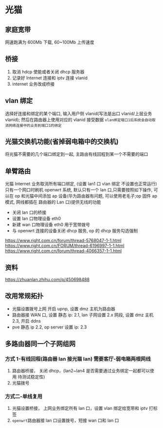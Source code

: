 # 光猫

## 家庭宽带

网速跑满为 600Mb 下载, 60~100Mb 上传速度

## 桥接

1. 取消 hdcp 使能或者关闭 dhcp 服务器
2. 记录好 Internet 连接和 iptv 连接 vlanid
3. internet 业务改成桥接

## vlan 绑定

选择好连接和绑定的某个端口, 输入用户侧 vlanid(写法是出口 vlanid/上层业务 vlanid); 然后在路由器上使用对应的 vlanid 接受数据
`vlan绑定端口1后系统会自动取消网络连接中的业务到端口1的绑定`

## 光猫交换机功能(省掉弱电箱中的交换机)

将光猫不需要的几个端口绑定到一起, 主路由有线回程到某一个不需要的端口

## 单臂路由

光猫 Internet 业务取消所有端口绑定, (设置 lan1 口 vlan 绑定 不设置也正常运行)
只有一个网口时刷机 openwrt 系统, 默认只有一个 lan 口,只需要按照如下操作, 可以在 op 和光猫中间添加 ap 设备(华为路由器有问题, 可以使用老毛子;op 固件 ap 模式, 网线都插在 路由器的 Lan 口)提供无线的功能

- 关闭 lan 口的桥接
- 设置 lan 口物理设备 eth0
- 新建 wan 口物理设备 eth0 用于宽带拨号
- 与 openwrt 连接的设备关闭 dhcp 服务, op 的 dhcp 服务勾选强制

https://www.right.com.cn/forum/thread-5768047-1-1.html
https://www.right.com.cn/FORUM/thread-6196997-1-1.html
https://www.right.com.cn/forum/thread-4066357-1-1.html

## 资料

https://zhuanlan.zhihu.com/p/450698488

## 改用常规拓扑

- 光猫设置拨号上网 开启 upnp, 设置 dmz 主机为路由器
- 路由器接 WAN 口, 设置 静态 ip: 2.1, lan 子网设置 2.x 网段, 设置 dmz 主机 2.3, 开启 ddns
- pve 静态 ip 2.2, op server 设置 ip: 2.3

## 多路由器同一个子网组网

### 方式 1-有线回程(路由器 lan 接光猫 lan) 需要客厅-弱电箱两根网线

1. 路由器桥接， 关闭 dhcp，(lan2~lan4 是否需要通过业务绑定一起都可以使用 待测试稳定性)
2. 光猫拨号

### 方式二-单线复用

1. 光猫设置桥接， 上网业务绑定所有 lan 口，设置 vlan 绑定给宽带和 iptv 打标签
2. `openwrt`路由器接 lan 口设置拨号，短接 wan 口和 lan 口
